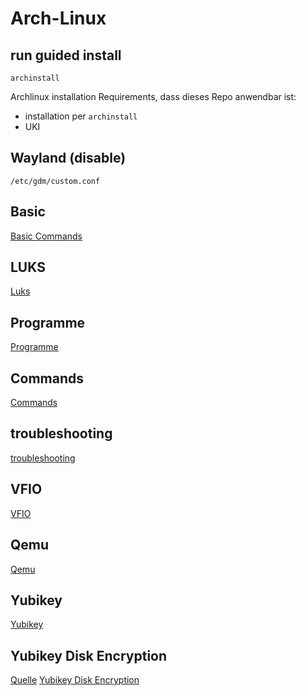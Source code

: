 # Arch-Linux

## run guided install

````
archinstall
````
 Archlinux installation Requirements, dass dieses Repo anwendbar ist:
 - installation per `archinstall`
 - UKI

## Wayland (disable)

````
/etc/gdm/custom.conf 
````
## Basic

[Basic Commands](BasicCommands.md)

## LUKS

[Luks](./Luks.md)

## Programme

[Programme](./Programme.md)

## Commands

[Commands](./Commands.md)

## troubleshooting

[troubleshooting](./troubleshooting.md)

## VFIO

[VFIO](./VFIO.md)

## Qemu

[Qemu](./Qemu.md)

## Yubikey

[Yubikey](./Yubikey.md)

## Yubikey Disk Encryption

[Quelle](https://github.com/agherzan/yubikey-full-disk-encryption)
[Yubikey Disk Encryption](./YubikeyDiskEncryption.md)
